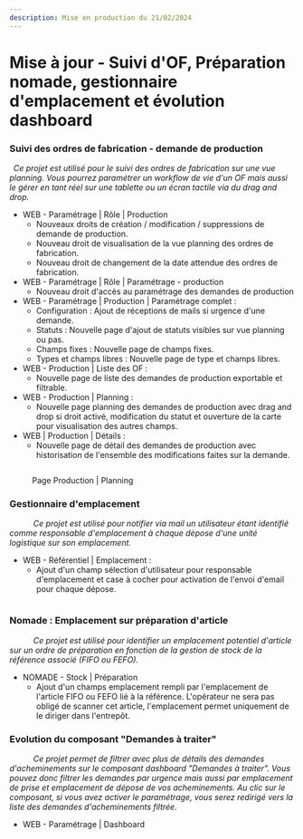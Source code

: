 ```yaml
---
description: Mise en production du 21/02/2024
---
```


# Mise à jour - Suivi d'OF, Préparation nomade, gestionnaire d'emplacement et évolution dashboard

### Suivi des ordres de fabrication - demande de production

 _Ce projet est utilisé pour le suivi des ordres de fabrication sur une vue planning. Vous pourrez paramétrer un workflow de vie d'un OF mais aussi le gérer en tant réel sur une tablette ou un écran tactile via du drag and drop._&#x20;

* WEB - Paramétrage | Rôle | Production&#x20;
  * Nouveaux droits de création / modification / suppressions de demande de production.&#x20;
  * Nouveau droit de visualisation de la vue planning des ordres de fabrication.
  * Nouveau droit de changement de la date attendue des ordres de fabrication.
* WEB - Paramétrage | Rôle | Paramétrage - production&#x20;
  * Nouveau droit d'accès au paramétrage des demandes de production
* WEB - Paramétrage | Production | Paramétrage complet :&#x20;
  * Configuration : Ajout de réceptions de mails si urgence d'une demande.&#x20;
  * Statuts : Nouvelle page d'ajout de statuts visibles sur vue planning ou pas.
  * Champs fixes : Nouvelle page de champs fixes.
  * Types et champs libres : Nouvelle page de type et champs libres.&#x20;
* WEB - Production | Liste des OF :&#x20;
  * Nouvelle page de liste des demandes de production exportable et filtrable.
* WEB - Production | Planning :
  * Nouvelle page planning des demandes de production avec drag and drop si droit activé, modification du statut et ouverture de la carte pour visualisation des autres champs.
* WEB | Production | Détails :&#x20;
  * Nouvelle page de détail des demandes de production avec historisation de l'ensemble des modifications faites sur la demande.&#x20;

<figure><img src="../../.gitbook/assets/Capture d&#x27;écran 2024-02-21 104515.png" alt=""><figcaption><p>Page Production | Planning</p></figcaption></figure>

### &#x20;Gestionnaire d'emplacement

      _Ce projet est utilisé pour notifier via mail un utilisateur étant identifié comme responsable d'emplacement à chaque dépose d'une unité logistique sur son emplacement._&#x20;

* WEB - Référentiel | Emplacement :&#x20;
  * Ajout d'un champ sélection d'utilisateur pour responsable d'emplacement et case à cocher pour activation de l'envoi d'email pour chaque dépose.&#x20;

<figure><img src="../../.gitbook/assets/Capture d&#x27;écran 2024-02-21 104740.png" alt=""><figcaption></figcaption></figure>

### &#x20;Nomade : Emplacement sur préparation d'article

      _Ce projet est utilisé pour identifier un emplacement potentiel d'article sur un ordre de préparation en fonction de la gestion de stock de la référence associé (FIFO ou FEFO)._

* NOMADE - Stock | Préparation&#x20;
  * Ajout d'un champs emplacement rempli par l'emplacement de l'article FIFO ou FEFO lié à la référence. L'opérateur ne sera pas obligé de scanner cet article, l'emplacement permet uniquement de le diriger dans l'entrepôt.&#x20;

### Evolution du composant "Demandes à traiter"

      _Ce projet permet de filtrer avec plus de détails des demandes d'acheminements sur le composant dashboard "Demandes à traiter". Vous pouvez donc filtrer les demandes par urgence mais aussi par emplacement de prise et emplacement de dépose de vos acheminements. Au clic sur le composant, si vous avez activer le paramétrage, vous serez redirigé vers la liste des demandes d'acheminements filtrée._&#x20;

* WEB - Paramétrage | Dashboard
